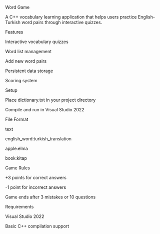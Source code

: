 Word Game


A C++ vocabulary learning application that helps users practice English-Turkish word pairs through interactive quizzes.

Features


Interactive vocabulary quizzes

Word list management

Add new word pairs

Persistent data storage

Scoring system


Setup


Place dictionary.txt in your project directory

Compile and run in Visual Studio 2022


File Format

text

english_word:turkish_translation

apple:elma

book:kitap


Game Rules


+3 points for correct answers

-1 point for incorrect answers

Game ends after 3 mistakes or 10 questions


Requirements

Visual Studio 2022

Basic C++ compilation support

